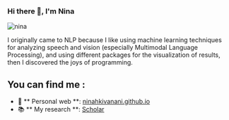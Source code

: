### Hi there 👋, I'm Nina 

<!--
**NinaHKivanani/NinaHKivanani** is a ✨ _special_ ✨ repository because its `README.md` (this file) appears on your GitHub profile. -->
![nina](https://user-images.githubusercontent.com/34209695/109345003-cbc01c00-786f-11eb-8c0c-d6000bcde2e9.png)

I originally came to NLP because I like using machine learning techniques for analyzing speech and vision (especially Multimodal Language Processing), and using different packages for the visualization of results, then I discovered the joys of programming.


## You can find me : 
- 🔬 ** Personal web **: <a href="https://ninahkivanani.github.io/">ninahkivanani.github.io</a>
- 📚 ** My research **: <a href="https://scholar.google.com/citations?user=H6JYohsAAAAJ&hl=en">Scholar</a> 





<!--
Here are some ideas to get you started:

- 🔭 I’m currently working on ...
- 🌱 I’m currently learning ...
- 👯 I’m looking to collaborate on ...
- 🤔 I’m looking for help with ...
- 💬 Ask me about ...
- 📫 How to reach me: ...
- 😄 Pronouns: ...
- ⚡ Fun fact: ...
-->
